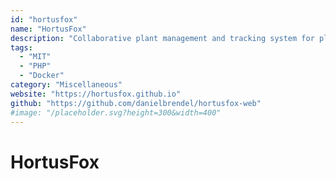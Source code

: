 ```yaml
---
id: "hortusfox"
name: "HortusFox"
description: "Collaborative plant management and tracking system for plant enthusiasts."
tags:
  - "MIT"
  - "PHP"
  - "Docker"
category: "Miscellaneous"
website: "https://hortusfox.github.io"
github: "https://github.com/danielbrendel/hortusfox-web"
#image: "/placeholder.svg?height=300&width=400"
---
```


# HortusFox
